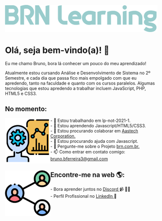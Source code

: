 <img src="images/logo-learning.png" alt="logo brn-learning">

<h1>Olá, seja bem-vindo(a)! 👋 </h1>
<p>Eu me chamo Bruno, bora lá conhecer um pouco do meu aprendizado!</p>

<p>Atualmente estou cursando Análise e Desenvolvimento de Sistema no 2º Semestre, e cada dia que passa fico mais empolgado com que eu apredendo, tanto na faculdade e quanto com os cursos paralelos. Algumas tecnologias que estou apredendo a trabalhar incluem JavaScript, PHP, HTML5 e CSS3. </p>

<h2> No momento:</h2><img align = "left" width = "150" height = "150" src = "images/producao.png">

<p>- 🔭 Estou trabalhando em lp-not-2021-1.<br>
- 🌱 Estou aprendendo Javascript/HTML5/CSS3.<br>
- 👯 Estou procurando colaborar em <a href="https://github.com/brn-borges/aatstech-corporation">Aastech Corporation.</a><br>
- 🤔 Estou procurando ajuda com Javascript.<br>
- 💬 Pergunte-me sobre o Projeto <a href="https://github.com/brn-borges/brn.com.br">brn.com.br.</a><br>
- 📫 Como entrar em contato comigo: <a href="mailto:bruno.bferreira3@gmail.com">bruno.bferreira3@gmail.com</a></p>



## Encontre-me na web 🌎: <img align = "left" width = "150" height = "150" src = "images/compartilhar.png"> </a>
<p>- Bora aprender juntos no <a href="https://discord.com/channels/@brnborges#4591"> Discord </a> 📹 ✍🏾<br>
- Perfil Profissional no <a href="https://www.linkedin.com/in/brn-borges/"> LinkedIn </a> 💼</p>
